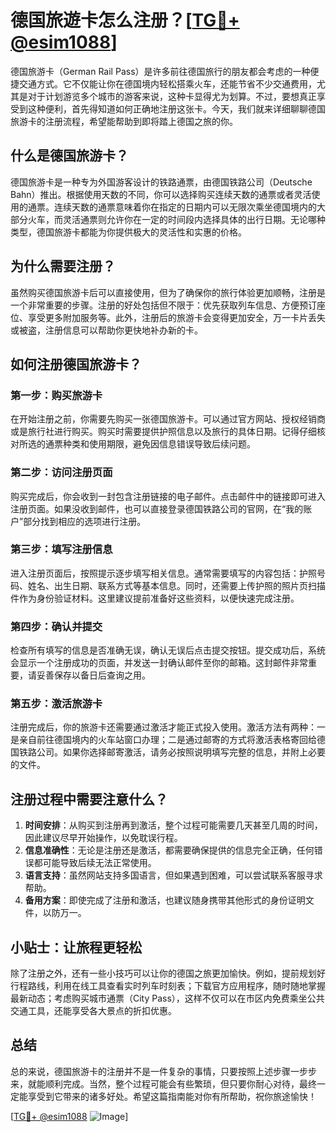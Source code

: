 # 德国旅遊卡怎么注册？[[TG💪+ @esim1088](https://t.me/s/esim1088)]

德国旅游卡（German Rail Pass）是许多前往德国旅行的朋友都会考虑的一种便捷交通方式。它不仅能让你在德国境内轻松搭乘火车，还能节省不少交通费用，尤其是对于计划游览多个城市的游客来说，这种卡显得尤为划算。不过，要想真正享受到这种便利，首先得知道如何正确地注册这张卡。今天，我们就来详细聊聊德国旅游卡的注册流程，希望能帮助到即将踏上德国之旅的你。

## 什么是德国旅游卡？

德国旅游卡是一种专为外国游客设计的铁路通票，由德国铁路公司（Deutsche Bahn）推出。根据使用天数的不同，你可以选择购买连续天数的通票或者灵活使用的通票。连续天数的通票意味着你在指定的日期内可以无限次乘坐德国境内的大部分火车，而灵活通票则允许你在一定的时间段内选择具体的出行日期。无论哪种类型，德国旅游卡都能为你提供极大的灵活性和实惠的价格。

## 为什么需要注册？

虽然购买德国旅游卡后可以直接使用，但为了确保你的旅行体验更加顺畅，注册是一个非常重要的步骤。注册的好处包括但不限于：优先获取列车信息、方便预订座位、享受更多附加服务等。此外，注册后的旅游卡会变得更加安全，万一卡片丢失或被盗，注册信息可以帮助你更快地补办新的卡。

## 如何注册德国旅游卡？

### 第一步：购买旅游卡

在开始注册之前，你需要先购买一张德国旅游卡。可以通过官方网站、授权经销商或是旅行社进行购买。购买时需要提供护照信息以及旅行的具体日期。记得仔细核对所选的通票种类和使用期限，避免因信息错误导致后续问题。

### 第二步：访问注册页面

购买完成后，你会收到一封包含注册链接的电子邮件。点击邮件中的链接即可进入注册页面。如果没收到邮件，也可以直接登录德国铁路公司的官网，在“我的账户”部分找到相应的选项进行注册。

### 第三步：填写注册信息

进入注册页面后，按照提示逐步填写相关信息。通常需要填写的内容包括：护照号码、姓名、出生日期、联系方式等基本信息。同时，还需要上传护照的照片页扫描件作为身份验证材料。这里建议提前准备好这些资料，以便快速完成注册。

### 第四步：确认并提交

检查所有填写的信息是否准确无误，确认无误后点击提交按钮。提交成功后，系统会显示一个注册成功的页面，并发送一封确认邮件至你的邮箱。这封邮件非常重要，请妥善保存以备日后查询之用。

### 第五步：激活旅游卡

注册完成后，你的旅游卡还需要通过激活才能正式投入使用。激活方法有两种：一是亲自前往德国境内的火车站窗口办理；二是通过邮寄的方式将激活表格寄回给德国铁路公司。如果你选择邮寄激活，请务必按照说明填写完整的信息，并附上必要的文件。

## 注册过程中需要注意什么？

1. **时间安排**：从购买到注册再到激活，整个过程可能需要几天甚至几周的时间，因此建议尽早开始操作，以免耽误行程。
2. **信息准确性**：无论是注册还是激活，都需要确保提供的信息完全正确，任何错误都可能导致后续无法正常使用。
3. **语言支持**：虽然网站支持多国语言，但如果遇到困难，可以尝试联系客服寻求帮助。
4. **备用方案**：即使完成了注册和激活，也建议随身携带其他形式的身份证明文件，以防万一。

## 小贴士：让旅程更轻松

除了注册之外，还有一些小技巧可以让你的德国之旅更加愉快。例如，提前规划好行程路线，利用在线工具查看实时列车时刻表；下载官方应用程序，随时随地掌握最新动态；考虑购买城市通票（City Pass），这样不仅可以在市区内免费乘坐公共交通工具，还能享受各大景点的折扣优惠。

## 总结

总的来说，德国旅游卡的注册并不是一件复杂的事情，只要按照上述步骤一步步来，就能顺利完成。当然，整个过程可能会有些繁琐，但只要你耐心对待，最终一定能享受到它带来的诸多好处。希望这篇指南能对你有所帮助，祝你旅途愉快！

[[TG💪+ @esim1088](https://t.me/s/esim1088) ![Image](https://i.postimg.cc/4NQfJmqS/Snipaste-2025-05-13-00-14-12.png)]
